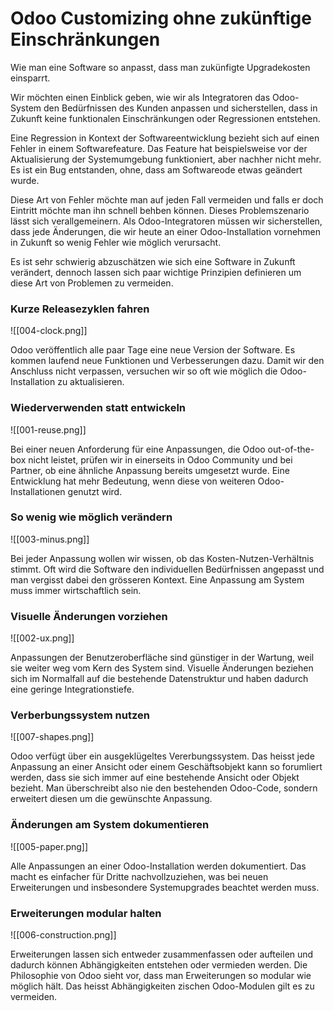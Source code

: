 # Odoo Customizing ohne zukünftige Einschränkungen
Wie man eine Software so anpasst,  dass man zukünfigte Upgradekosten einsparrt.

Wir möchten einen Einblick geben, wie wir als Integratoren das Odoo-System den Bedürfnissen des Kunden anpassen und sicherstellen, dass in Zukunft keine funktionalen Einschränkungen oder Regressionen entstehen.

Eine Regression in Kontext der Softwareentwicklung bezieht sich auf einen Fehler in einem Softwarefeature. Das Feature hat beispielsweise vor der Aktualisierung der Systemumgebung funktioniert, aber nachher nicht mehr. Es ist ein Bug entstanden, ohne, dass am Softwareode etwas geändert wurde.

Diese Art von Fehler möchte man auf jeden Fall vermeiden und falls er doch Eintritt möchte man ihn schnell behben können. Dieses Problemszenario lässt sich verallgemeinern. Als Odoo-Integratoren müssen wir sicherstellen, dass jede Änderungen, die wir heute an einer Odoo-Installation vornehmen in Zukunft so wenig Fehler wie möglich verursacht.

Es ist sehr schwierig abzuschätzen wie sich eine Software in Zukunft verändert, dennoch lassen sich paar wichtige Prinzipien definieren um diese Art von Problemen zu vermeiden.

### Kurze Releasezyklen fahren

![[004-clock.png]]

Odoo veröffentlich alle paar Tage eine neue Version der Software. Es kommen laufend neue Funktionen und Verbesserungen dazu. Damit wir den Anschluss nicht verpassen, versuchen wir so oft wie möglich die Odoo-Installation zu aktualisieren.

### Wiederverwenden statt entwickeln

![[001-reuse.png]]

Bei einer neuen Anforderung für eine Anpassungen, die Odoo out-of-the-box nicht leistet, prüfen wir in einerseits in Odoo Community und bei Partner, ob eine ähnliche Anpassung bereits umgesetzt wurde. Eine Entwicklung hat mehr Bedeutung, wenn diese von weiteren Odoo-Installationen genutzt wird.

### So wenig wie möglich verändern

![[003-minus.png]]

Bei jeder Anpassung wollen wir wissen, ob das Kosten-Nutzen-Verhältnis stimmt. Oft wird die Software den individuellen Bedürfnissen angepasst und man vergisst dabei den grösseren Kontext. Eine Anpassung am System muss immer wirtschaftlich sein.

### Visuelle Änderungen vorziehen

![[002-ux.png]]

Anpassungen der Benutzeroberfläche sind günstiger in der Wartung, weil sie weiter weg vom Kern des System sind. Visuelle Änderungen beziehen sich im Normalfall auf die bestehende Datenstruktur und haben dadurch eine geringe Integrationstiefe.

### Verberbungssystem nutzen

![[007-shapes.png]]

Odoo verfügt über ein ausgeklügeltes Vererbungssystem. Das heisst jede Anpassung an einer Ansicht oder einem Geschäftsobjekt kann so forumliert werden, dass sie sich immer auf eine bestehende Ansicht oder Objekt bezieht. Man überschreibt also nie den bestehenden Odoo-Code, sondern erweitert diesen um die gewünschte Anpassung.

### Änderungen am System dokumentieren

![[005-paper.png]]

Alle Anpassungen an einer Odoo-Installation werden dokumentiert. Das macht es einfacher für Dritte nachvollzuziehen, was bei neuen Erweiterungen und insbesondere Systemupgrades beachtet werden muss.

### Erweiterungen modular halten

![[006-construction.png]]

Erweiterungen lassen sich entweder zusammenfassen oder aufteilen und dadurch können Abhängigkeiten entstehen oder vermieden werden. Die Philosophie von Odoo sieht vor, dass man Erweiterungen so modular wie möglich hält. Das heisst Abhängigkeiten zischen Odoo-Modulen gilt es zu vermeiden.